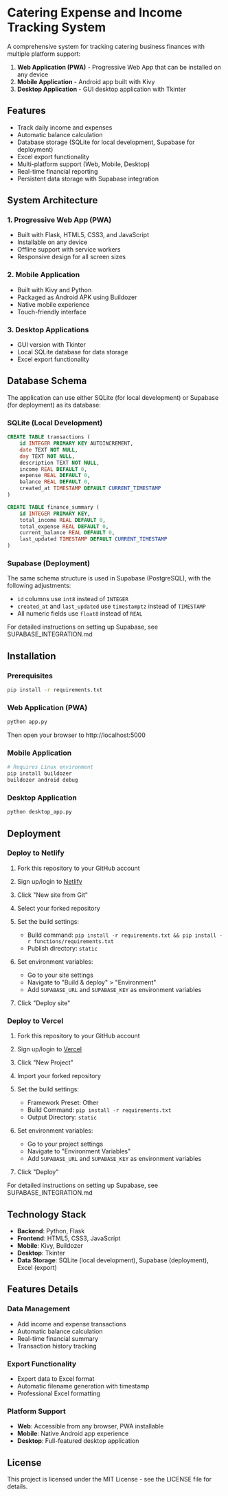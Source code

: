 # Catering Expense and Income Tracking System

A comprehensive system for tracking catering business finances with multiple platform support:

1. **Web Application (PWA)** - Progressive Web App that can be installed on any device
2. **Mobile Application** - Android app built with Kivy
3. **Desktop Application** - GUI desktop application with Tkinter

## Features

- Track daily income and expenses
- Automatic balance calculation
- Database storage (SQLite for local development, Supabase for deployment)
- Excel export functionality
- Multi-platform support (Web, Mobile, Desktop)
- Real-time financial reporting
- Persistent data storage with Supabase integration

## System Architecture

### 1. Progressive Web App (PWA)
- Built with Flask, HTML5, CSS3, and JavaScript
- Installable on any device
- Offline support with service workers
- Responsive design for all screen sizes

### 2. Mobile Application
- Built with Kivy and Python
- Packaged as Android APK using Buildozer
- Native mobile experience
- Touch-friendly interface

### 3. Desktop Applications
- GUI version with Tkinter
- Local SQLite database for data storage
- Excel export functionality

## Database Schema

The application can use either SQLite (for local development) or Supabase (for deployment) as its database:

### SQLite (Local Development)
```sql
CREATE TABLE transactions (
    id INTEGER PRIMARY KEY AUTOINCREMENT,
    date TEXT NOT NULL,
    day TEXT NOT NULL,
    description TEXT NOT NULL,
    income REAL DEFAULT 0,
    expense REAL DEFAULT 0,
    balance REAL DEFAULT 0,
    created_at TIMESTAMP DEFAULT CURRENT_TIMESTAMP
)

CREATE TABLE finance_summary (
    id INTEGER PRIMARY KEY,
    total_income REAL DEFAULT 0,
    total_expense REAL DEFAULT 0,
    current_balance REAL DEFAULT 0,
    last_updated TIMESTAMP DEFAULT CURRENT_TIMESTAMP
)
```

### Supabase (Deployment)
The same schema structure is used in Supabase (PostgreSQL), with the following adjustments:
- `id` columns use `int8` instead of `INTEGER`
- `created_at` and `last_updated` use `timestamptz` instead of `TIMESTAMP`
- All numeric fields use `float8` instead of `REAL`

For detailed instructions on setting up Supabase, see SUPABASE_INTEGRATION.md

## Installation

### Prerequisites
```bash
pip install -r requirements.txt
```

### Web Application (PWA)
```bash
python app.py
```
Then open your browser to http://localhost:5000

### Mobile Application
```bash
# Requires Linux environment
pip install buildozer
buildozer android debug
```

### Desktop Application
```bash
python desktop_app.py
```

## Deployment

### Deploy to Netlify
1. Fork this repository to your GitHub account
2. Sign up/login to [Netlify](https://netlify.com)
3. Click "New site from Git"
4. Select your forked repository
5. Set the build settings:
   - Build command: `pip install -r requirements.txt && pip install -r functions/requirements.txt`
   - Publish directory: `static`

6. Set environment variables:
   - Go to your site settings
   - Navigate to "Build & deploy" > "Environment"
   - Add `SUPABASE_URL` and `SUPABASE_KEY` as environment variables

7. Click "Deploy site"

### Deploy to Vercel
1. Fork this repository to your GitHub account
2. Sign up/login to [Vercel](https://vercel.com)
3. Click "New Project"
4. Import your forked repository
5. Set the build settings:
   - Framework Preset: Other
   - Build Command: `pip install -r requirements.txt`
   - Output Directory: `static`

6. Set environment variables:
   - Go to your project settings
   - Navigate to "Environment Variables"
   - Add `SUPABASE_URL` and `SUPABASE_KEY` as environment variables

7. Click "Deploy"

For detailed instructions on setting up Supabase, see SUPABASE_INTEGRATION.md

## Technology Stack

- **Backend**: Python, Flask
- **Frontend**: HTML5, CSS3, JavaScript
- **Mobile**: Kivy, Buildozer
- **Desktop**: Tkinter
- **Data Storage**: SQLite (local development), Supabase (deployment), Excel (export)

## Features Details

### Data Management
- Add income and expense transactions
- Automatic balance calculation
- Real-time financial summary
- Transaction history tracking

### Export Functionality
- Export data to Excel format
- Automatic filename generation with timestamp
- Professional Excel formatting

### Platform Support
- **Web**: Accessible from any browser, PWA installable
- **Mobile**: Native Android app experience
- **Desktop**: Full-featured desktop application

## License

This project is licensed under the MIT License - see the LICENSE file for details.